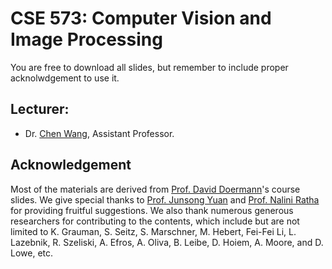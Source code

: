 # CSE 573: Computer Vision and Image Processing

You are free to download all slides, but remember to include proper acknolwdgement to use it.

## Lecturer:

* Dr. [Chen Wang](https://sairlab.org/chen), Assistant Professor.

## Acknowledgement

Most of the materials are derived from [Prof. David Doermann](https://cse.buffalo.edu/~doermann/)'s course slides. We give special thanks to [Prof. Junsong Yuan](https://cse.buffalo.edu/~jsyuan/) and [Prof. Nalini Ratha](https://engineering.buffalo.edu/computer-science-engineering/people/faculty-directory.host.html/content/shared/engineering/computer-science-engineering/profiles/faculty/ratha-nalini.html) for providing fruitful suggestions. We also thank numerous generous researchers for contributing to the contents, which include but are not limited to K. Grauman, S. Seitz, S. Marschner, M. Hebert, Fei-Fei Li, L. Lazebnik, R. Szeliski, A. Efros, A. Oliva, B. Leibe, D. Hoiem, A. Moore, and D. Lowe, etc.
